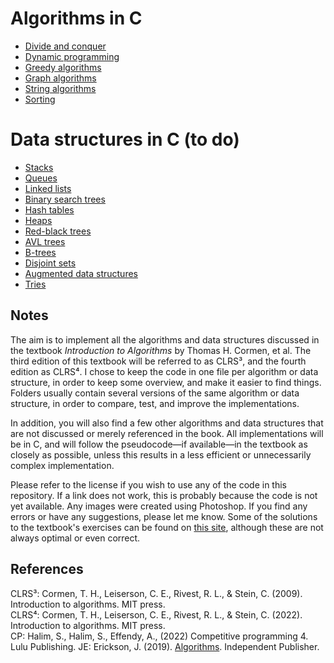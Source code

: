 # Algorithms in C

* [Divide and conquer](https://github.com/pl3onasm/Algorithms/tree/main/algorithms/divide-and-conquer)
* [Dynamic programming](https://github.com/pl3onasm/Algorithms/tree/main/algorithms/dynamic-programming)
* [Greedy algorithms](https://github.com/pl3onasm/AADS/tree/main/algorithms/greedy)
* [Graph algorithms](https://github.com/pl3onasm/AADS/tree/main/algorithms/graphs)
* [String algorithms](https://github.com/pl3onasm/AADS/tree/main/algorithms/string-algorithms)
* [Sorting](https://github.com/pl3onasm/Algorithms-and-data-structures/tree/main/algorithms/sorting)

# Data structures in C (to do)

* [Stacks]()
* [Queues]()
* [Linked lists]()
* [Binary search trees]()
* [Hash tables]()
* [Heaps]()
* [Red-black trees]()
* [AVL trees]()
* [B-trees]()
* [Disjoint sets]()
* [Augmented data structures]()
* [Tries]()

## Notes

The aim is to implement all the algorithms and data structures discussed in the textbook *Introduction to Algorithms* by Thomas H. Cormen, et al. The third edition of this textbook will be referred to as CLRS³, and the fourth edition as CLRS⁴. I chose to keep the code in one file per algorithm or data structure, in order to keep some overview, and make it easier to find things. Folders usually contain several versions of the same algorithm or data structure, in order to compare, test, and improve the implementations.

In addition, you will also find a few other algorithms and data structures that are not discussed or merely referenced in the book. All implementations will be in C, and will follow the pseudocode—if available—in the textbook as closely as possible, unless this results in a less efficient or unnecessarily complex implementation.

Please refer to the license if you wish to use any of the code in this repository. If a link does not work, this is probably because the code is not yet available. Any images were created using Photoshop. If you find any errors or have any suggestions, please let me know. Some of the solutions to the textbook's exercises can be found on [this site](https://walkccc.me/CLRS/), although these are not always optimal or even correct.

## References

CLRS³: Cormen, T. H., Leiserson, C. E., Rivest, R. L., & Stein, C. (2009). Introduction to algorithms. MIT press.  
CLRS⁴: Cormen, T. H., Leiserson, C. E., Rivest, R. L., & Stein, C. (2022). Introduction to algorithms. MIT press.  
CP: Halim, S., Halim, S., Effendy, A., (2022) Competitive programming 4. Lulu Publishing.
JE: Erickson, J. (2019). [Algorithms](https://github.com/jeffgerickson/algorithms). Independent Publisher.
